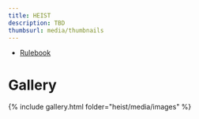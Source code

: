 ```yaml
---
title: HEIST
description: TBD
thumbsurl: media/thumbnails
---
```

- [Rulebook](rules.html)

# Gallery
{% include gallery.html folder="heist/media/images" %}